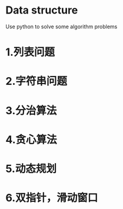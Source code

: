 # Data structure
Use python to solve some algorithm problems 

# 1.列表问题
# 2.字符串问题
# 3.分治算法
# 4.贪心算法
# 5.动态规划
# 6.双指针，滑动窗口
